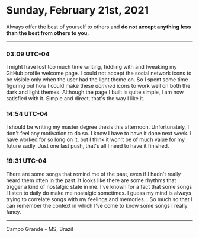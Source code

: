 # Sunday, February 21st, 2021

Always offer the best of yourself to others and **do not accept anything less than
the best from others to you.**

---

### 03:09 UTC-04

I might have lost too much time writing, fiddling with and tweaking my GitHub profile
welcome page. I could not accept the social network icons to be visible only when
the user had the light theme on. So I spent some time figuring out how I could make
these *damned* icons to work well on both the dark and light themes. Although the
page I built is quite simple, I am now satisfied with it. Simple and direct, that's
the way I like it.

### 14:54 UTC-04

I should be writing my master degree thesis this afternoon. Unfortunately, I don't
feel any motivation to do so. I know I have to have it done next week. I have worked
for so long on it, but I think it won't be of much value for my future sadly. Just
one last push, that's all I need to have it finished.

### 19:31 UTC-04

There are some songs that remind me of the past, even if I hadn't really heard them
often in the past. It looks like there are some rhythms that trigger a kind of
nostalgic state in me. I've known for a fact that some songs I listen to daily
do make me nostalgic sometimes. I guess my mind is always trying to correlate songs
with my feelings and memories... So much so that I can remember the context in which
I've come to know some songs I really fancy.

---

Campo Grande - MS, Brazil
